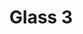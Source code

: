 ---
title: 'Glass 3'
description: 'Lorem qipsum dolor sit amet'
heroImage: 'https://res.cloudinary.com/di4d4tjhr/image/upload/v1705175731/cat3_i7wrc6.jpg'
category: progresivos
price: '600'
showHome: false
---